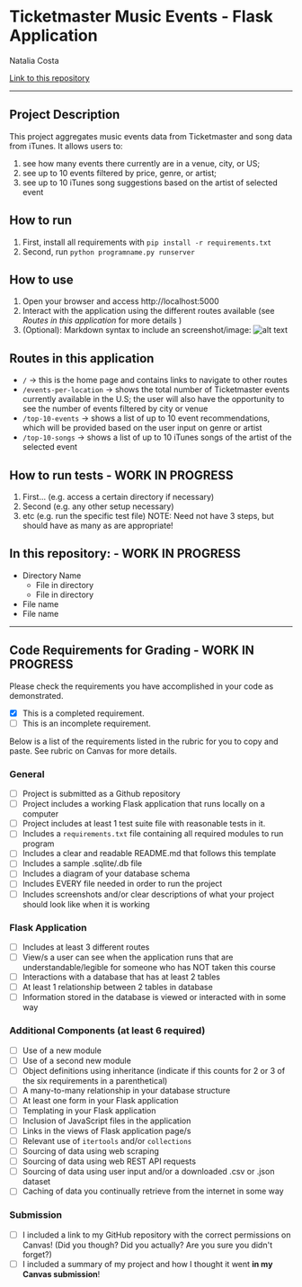 # Ticketmaster Music Events - Flask Application

Natalia Costa

[Link to this repository](https://github.com/MNataliaCosta/SI507_finalproject)

---

## Project Description
This project aggregates music events data from Ticketmaster and song data from iTunes. It allows users to:
1. see how many events there currently are in a venue, city, or US;
2. see up to 10 events filtered by price, genre, or artist;
3. see up to 10 iTunes song suggestions based on the artist of selected event

## How to run
1. First, install all requirements with `pip install -r requirements.txt`
2. Second, run `python programname.py runserver`

## How to use
1. Open your browser and access http://localhost:5000
2. Interact with the application using the different routes available (see *Routes in this application* for more details )
3. (Optional): Markdown syntax to include an screenshot/image: ![alt text](image.jpg)

## Routes in this application
- `/` -> this is the home page and contains links to navigate to other routes
- `/events-per-location` -> shows the total number of Ticketmaster events currently available in the U.S; the user will also have the opportunity to see the number of events filtered by city or venue
- `/top-10-events` -> shows a list of up to 10 event recommendations, which will be provided based on the user input on genre or artist
- `/top-10-songs` -> shows a list of up to 10 iTunes songs of the artist of the selected event

## How to run tests - WORK IN PROGRESS
1. First... (e.g. access a certain directory if necessary)
2. Second (e.g. any other setup necessary)
3. etc (e.g. run the specific test file)
NOTE: Need not have 3 steps, but should have as many as are appropriate!

## In this repository: - WORK IN PROGRESS
- Directory Name
  - File in directory
  - File in directory
- File name
- File name

---
## Code Requirements for Grading - WORK IN PROGRESS
Please check the requirements you have accomplished in your code as demonstrated.
- [x] This is a completed requirement.
- [ ] This is an incomplete requirement.

Below is a list of the requirements listed in the rubric for you to copy and paste.  See rubric on Canvas for more details.

### General
- [ ] Project is submitted as a Github repository
- [ ] Project includes a working Flask application that runs locally on a computer
- [ ] Project includes at least 1 test suite file with reasonable tests in it.
- [ ] Includes a `requirements.txt` file containing all required modules to run program
- [ ] Includes a clear and readable README.md that follows this template
- [ ] Includes a sample .sqlite/.db file
- [ ] Includes a diagram of your database schema
- [ ] Includes EVERY file needed in order to run the project
- [ ] Includes screenshots and/or clear descriptions of what your project should look like when it is working

### Flask Application
- [ ] Includes at least 3 different routes
- [ ] View/s a user can see when the application runs that are understandable/legible for someone who has NOT taken this course
- [ ] Interactions with a database that has at least 2 tables
- [ ] At least 1 relationship between 2 tables in database
- [ ] Information stored in the database is viewed or interacted with in some way

### Additional Components (at least 6 required)
- [ ] Use of a new module
- [ ] Use of a second new module
- [ ] Object definitions using inheritance (indicate if this counts for 2 or 3 of the six requirements in a parenthetical)
- [ ] A many-to-many relationship in your database structure
- [ ] At least one form in your Flask application
- [ ] Templating in your Flask application
- [ ] Inclusion of JavaScript files in the application
- [ ] Links in the views of Flask application page/s
- [ ] Relevant use of `itertools` and/or `collections`
- [ ] Sourcing of data using web scraping
- [ ] Sourcing of data using web REST API requests
- [ ] Sourcing of data using user input and/or a downloaded .csv or .json dataset
- [ ] Caching of data you continually retrieve from the internet in some way

### Submission
- [ ] I included a link to my GitHub repository with the correct permissions on Canvas! (Did you though? Did you actually? Are you sure you didn't forget?)
- [ ] I included a summary of my project and how I thought it went **in my Canvas submission**!
